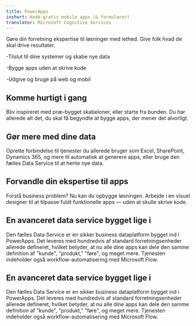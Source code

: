 ```yaml
---
title: PowerApps
inshort: Kode-gratis mobile apps (& formularer)
translator: Microsoft Cognitive Services
---
```


Gøre din forretning ekspertise til løsninger med lethed. Give folk hvad de skal drive resultater.

-Tilslut til dine systemer og skabe nye data

-Bygge apps uden at skrive kode

-Udgive og bruge på web og mobil

## Komme hurtigt i gang
Bliv inspireret med præ-bygget skabeloner, eller starte fra bunden. Du har allerede alt det, du skal få begyndte at bygge apps, der mener det alvorligt.

## Gør mere med dine data
Oprette forbindelse til tjenester du allerede bruger som Excel, SharePoint, Dynamics 365, og mere til automatisk at generere apps, eller bruge den fælles Data Service til at hente nye data.

## Forvandle din ekspertise til apps
Forstå business problem? Nu kan du opbygge løsningen. Arbejde i en visuel designer til at tilpasse fuldt funktionelle apps — uden at skulle skrive kode.

## En avanceret data service bygget lige i
Den fælles Data Service er en sikker business dataplatform bygget ind i PowerApps. Det leveres med hundredvis af standard forretningsenheder allerede defineret, hvilket betyder, at nu alle dine apps kan dele den samme definition af "kunde", "produkt," "føre", og meget mere. Tjenesten indeholder også workflow-automatisering med Microsoft Flow.

## En avanceret data service bygget lige i
Den fælles Data Service er en sikker business dataplatform bygget ind i PowerApps. Det leveres med hundredvis af standard forretningsenheder allerede defineret, hvilket betyder, at nu alle dine apps kan dele den samme definition af "kunde", "produkt," "føre", og meget mere. Tjenesten indeholder også workflow-automatisering med Microsoft Flow.



